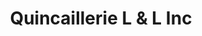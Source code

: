 ---
title: "Quincaillerie L & L Inc"
url: /chute-saint-philippe/quincaillerie-l-and-l-inc/
shop: hardware
---